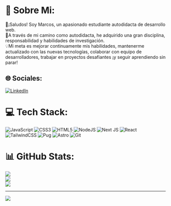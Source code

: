 # 💫 Sobre Mi:
🌟¡Saludos! Soy Marcos, un apasionado estudiante autodidacta de desarrollo web.<br>💪A través de mi camino como autodidacta, he adquirido una gran disciplina, responsabilidad y habilidades de investigación.<br>💡Mi meta es mejorar continuamente mis habilidades, mantenerme actualizado con las nuevas tecnologías, colaborar con equipo de desarrolladores, trabajar en proyectos desafiantes ¡y seguir aprendiendo sin parar!


## 🌐 Sociales:
[![LinkedIn](https://img.shields.io/badge/LinkedIn-%230077B5.svg?logo=linkedin&logoColor=white)](www.linkedin.com/in/marcos-aguilar-2b583626b) 

# 💻 Tech Stack:
![JavaScript](https://img.shields.io/badge/javascript-%23323330.svg?style=for-the-badge&logo=javascript&logoColor=%23F7DF1E) ![CSS3](https://img.shields.io/badge/css3-%231572B6.svg?style=for-the-badge&logo=css3&logoColor=white) ![HTML5](https://img.shields.io/badge/html5-%23E34F26.svg?style=for-the-badge&logo=html5&logoColor=white) ![NodeJS](https://img.shields.io/badge/node.js-6DA55F?style=for-the-badge&logo=node.js&logoColor=white) ![Next JS](https://img.shields.io/badge/Next-black?style=for-the-badge&logo=next.js&logoColor=white) ![React](https://img.shields.io/badge/react-%2320232a.svg?style=for-the-badge&logo=react&logoColor=%2361DAFB) ![TailwindCSS](https://img.shields.io/badge/tailwindcss-%2338B2AC.svg?style=for-the-badge&logo=tailwind-css&logoColor=white) ![Pug](https://img.shields.io/badge/Pug-FFF?style=for-the-badge&logo=pug&logoColor=A86454) ![Astro](https://img.shields.io/badge/astro-%232C2052.svg?style=for-the-badge&logo=astro&logoColor=white) ![Git](https://img.shields.io/badge/git-%23F05033.svg?style=for-the-badge&logo=git&logoColor=white)

# 📊 GitHub Stats:
![](https://github-readme-stats.vercel.app/api?username=Joakir&theme=prussian&hide_border=false&include_all_commits=false&count_private=false)<br/>
![](https://github-readme-streak-stats.herokuapp.com/?user=Joakir&theme=prussian&hide_border=false)<br/>
![](https://github-readme-stats.vercel.app/api/top-langs/?username=Joakir&theme=prussian&hide_border=false&include_all_commits=false&count_private=false&layout=compact)

---
[![](https://visitcount.itsvg.in/api?id=Joakir&icon=0&color=0)](https://visitcount.itsvg.in)
